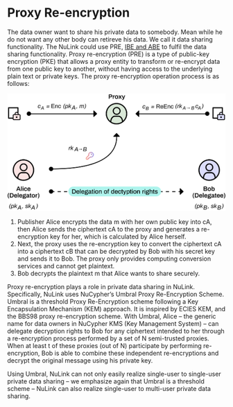 # Proxy Re-encryption

The data owner want to share his private data to somebody. Mean while he do not want any other body can retireve his data. We call it data sharing functionality. The NuLink could use PRE, [IBE and ABE](ibe_abe.md) to fulfil the data sharing functionality. Proxy re-encryption (PRE) is a type of public-key encryption (PKE) that allows a proxy entity to transform or re-encrypt data from one public key to another, without having access to the underlying plain text or private keys. The proxy re-encryption operation process is as follows:

![image](../miscellaneous/img/pre.png)

1. Publisher Alice encrypts the data m with her own public key into cA, then Alice sends the ciphertext cA to the proxy and generates a re-encryption key for her, which is calculated by Alice herself.
2. Next, the proxy uses the re-encryption key to convert the ciphertext cA into a ciphertext cB that can be decrypted by Bob with his secret key and sends it to Bob. The proxy only provides computing conversion services and cannot get plaintext. 
3. Bob decrypts the plaintext m that Alice wants to share securely.

Proxy re-encryption plays a role in private data sharing in NuLink. Specifically, NuLink uses NuCypher’s Umbral Proxy Re-Encryption Scheme. Umbral is a threshold Proxy Re-Encryption scheme following a Key Encapsulation Mechanism (KEM) approach. It is inspired by ECIES KEM, and the BBS98 proxy re-encryption scheme. With Umbral, Alice – the generic name for data owners in NuCypher KMS (Key Management System) – can delegate decryption rights to Bob for any ciphertext intended to her through a re-encryption process performed by a set of N semi-trusted proxies. When at least t of these proxies (out of N) participate by performing re-encryption, Bob is able to combine these independent re-encryptions and decrypt the original message using his private key. 

Using Umbral, NuLink can not only easily realize single-user to single-user private data sharing – we emphasize again that Umbral is a threshold scheme – NuLink can also realize single-user to multi-user private data sharing.